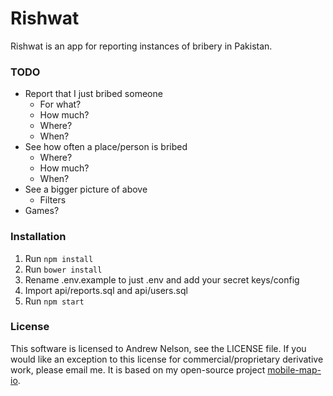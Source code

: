 # Rishwat
Rishwat is an app for reporting instances of bribery in Pakistan.

### TODO
* Report that I just bribed someone
   * For what?
   * How much?
   * Where?
   * When?
* See how often a place/person is bribed
   * Where?
   * How much?
   * When?
* See a bigger picture of above
   * Filters
* Games?

### Installation
1. Run ```npm install```
1. Run ```bower install```
1. Rename .env.example to just .env and add your secret keys/config
1. Import api/reports.sql and api/users.sql
1. Run ```npm start```

### License
This software is licensed to Andrew Nelson, see the LICENSE file. If you would like an exception to this license for commercial/proprietary derivative work, please email me. It is based on my open-source project [mobile-map-io](https://github.com/werdnanoslen/mobile-map-io).
